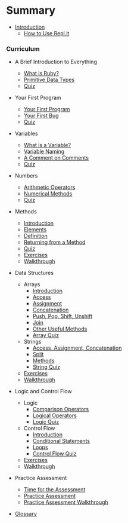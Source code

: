 # Summary

* [Introduction](README.md)
  * [How to Use Repl.it](how_to_repl.md)

### Curriculum

* A Brief Introduction to Everything
  * [What is Ruby?](part1-data_types/what_is_ruby.md)
  * [Primitive Data Types](part1-data_types/primitive_data_types.md)
  * [Quiz](part1-data_types/quiz.md)

* Your First Program
  * [Your First Program](part2-first_program/your_first_program.md)
  * [Your First Bug](part2-first_program/your_first_bug.md)
  * [Quiz](part2-first_program/quiz.md)

* Variables
  * [What is a Variable?](part3-variables/what_is_a_variable.md)
  * [Variable Naming](part3-variables/variable_naming.md)
  * [A Comment on Comments](part3-variables/comments.md)
  * [Quiz](part3-variables/quiz.md)

* Numbers
  * [Arithmetic Operators](part4-numbers/arithmetic_operators.md)
  * [Numerical Methods](part4-numbers/numerical_methods.md)
  * [Quiz](part4-numbers/quiz.md)

* Methods
  * [Introduction](part5-methods/method_introduction.md)
  * [Elements](part5-methods/method_deconstruction.md)
  * [Definition](part5-methods/method_definition.md)
  * [Returning from a Method](part5-methods/method_returns.md)
  * [Quiz](part5-methods/method_quiz.md)
  * [Exercises](part5-methods/exercises.md)
  * [Walkthrough](part5-methods/walkthrough.md)

* Data Structures
  * Arrays
    * [Introduction](part6-data_structures/arrays_intro.md)
    * [Access](part6-data_structures/arrays_access.md)
    * [Assignment](part6-data_structures/arrays_assignment.md)
    * [Concatenation](part6-data_structures/arrays_concatenation.md)
    * [Push, Pop, Shift, Unshift](part6-data_structures/ppsu.md)
    * [Join](part6-data_structures/join.md)
    * [Other Useful Methods](part6-data_structures/arrays_methods.md)
    * [Array Quiz](part6-data_structures/array_quiz.md)
  * Strings
    * [Access, Assignment, Concatenation](part6-data_structures/strings_intro.md)
    * [Split](part6-data_structures/split.md)
    * [Methods](part6-data_structures/strings_methods.md)
    * [String Quiz](part6-data_structures/string_quiz.md)
  * [Exercises](part6-data_structures/exercises.md)
  * [Walkthrough](part6-data_structures/walkthrough.md)

* Logic and Control Flow
  * Logic
    * [Comparison Operators](part7-control_flow/comparison_operators.md)
    * [Logical Operators](part7-control_flow/logical_operators.md)
    * [Logic Quiz](part7-control_flow/logic_quiz.md)
  * Control Flow
    * [Introduction](part7-control_flow/control_introduction.md)
    * [Conditional Statements](part7-control_flow/conditional_statements.md)
    * [Loops](part7-control_flow/loops.md)
    * [Control Flow Quiz](part7-control_flow/control_quiz.md)
  * [Exercises](part7-control_flow/exercises.md)
  * [Walkthrough](part7-control_flow/walkthrough.md)

* Practice Assessment
  * [Time for the Assessment](part8-whats_next/the_time_has_come.md)
  * [Practice Assessment](part8-whats_next/assessment_one.md)
  * [Practice Assessment Walkthrough](part8-whats_next/walkthrough_one.md)

* [Glossary](glossary.md)
